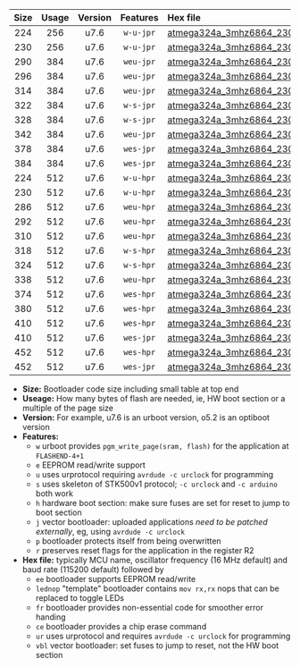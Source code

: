 |Size|Usage|Version|Features|Hex file|
|:-:|:-:|:-:|:-:|:--|
|224|256|u7.6|`w-u-jpr`|[atmega324a_3mhz6864_230400bps_ur_vbl.hex](https://raw.githubusercontent.com/stefanrueger/urboot/main/atmega324a_3mhz6864_230400bps_ur_vbl.hex)|
|230|256|u7.6|`w-u-jpr`|[atmega324a_3mhz6864_230400bps_lednop_ur_vbl.hex](https://raw.githubusercontent.com/stefanrueger/urboot/main/atmega324a_3mhz6864_230400bps_lednop_ur_vbl.hex)|
|290|384|u7.6|`weu-jpr`|[atmega324a_3mhz6864_230400bps_ee_ur_vbl.hex](https://raw.githubusercontent.com/stefanrueger/urboot/main/atmega324a_3mhz6864_230400bps_ee_ur_vbl.hex)|
|296|384|u7.6|`weu-jpr`|[atmega324a_3mhz6864_230400bps_ee_lednop_ur_vbl.hex](https://raw.githubusercontent.com/stefanrueger/urboot/main/atmega324a_3mhz6864_230400bps_ee_lednop_ur_vbl.hex)|
|314|384|u7.6|`weu-jpr`|[atmega324a_3mhz6864_230400bps_ee_lednop_fr_ur_vbl.hex](https://raw.githubusercontent.com/stefanrueger/urboot/main/atmega324a_3mhz6864_230400bps_ee_lednop_fr_ur_vbl.hex)|
|322|384|u7.6|`w-s-jpr`|[atmega324a_3mhz6864_230400bps_vbl.hex](https://raw.githubusercontent.com/stefanrueger/urboot/main/atmega324a_3mhz6864_230400bps_vbl.hex)|
|328|384|u7.6|`w-s-jpr`|[atmega324a_3mhz6864_230400bps_lednop_vbl.hex](https://raw.githubusercontent.com/stefanrueger/urboot/main/atmega324a_3mhz6864_230400bps_lednop_vbl.hex)|
|342|384|u7.6|`weu-jpr`|[atmega324a_3mhz6864_230400bps_ee_lednop_fr_ce_ur_vbl.hex](https://raw.githubusercontent.com/stefanrueger/urboot/main/atmega324a_3mhz6864_230400bps_ee_lednop_fr_ce_ur_vbl.hex)|
|378|384|u7.6|`wes-jpr`|[atmega324a_3mhz6864_230400bps_ee_vbl.hex](https://raw.githubusercontent.com/stefanrueger/urboot/main/atmega324a_3mhz6864_230400bps_ee_vbl.hex)|
|384|384|u7.6|`wes-jpr`|[atmega324a_3mhz6864_230400bps_ee_lednop_vbl.hex](https://raw.githubusercontent.com/stefanrueger/urboot/main/atmega324a_3mhz6864_230400bps_ee_lednop_vbl.hex)|
|224|512|u7.6|`w-u-hpr`|[atmega324a_3mhz6864_230400bps_ur.hex](https://raw.githubusercontent.com/stefanrueger/urboot/main/atmega324a_3mhz6864_230400bps_ur.hex)|
|230|512|u7.6|`w-u-hpr`|[atmega324a_3mhz6864_230400bps_lednop_ur.hex](https://raw.githubusercontent.com/stefanrueger/urboot/main/atmega324a_3mhz6864_230400bps_lednop_ur.hex)|
|286|512|u7.6|`weu-hpr`|[atmega324a_3mhz6864_230400bps_ee_ur.hex](https://raw.githubusercontent.com/stefanrueger/urboot/main/atmega324a_3mhz6864_230400bps_ee_ur.hex)|
|292|512|u7.6|`weu-hpr`|[atmega324a_3mhz6864_230400bps_ee_lednop_ur.hex](https://raw.githubusercontent.com/stefanrueger/urboot/main/atmega324a_3mhz6864_230400bps_ee_lednop_ur.hex)|
|310|512|u7.6|`weu-hpr`|[atmega324a_3mhz6864_230400bps_ee_lednop_fr_ur.hex](https://raw.githubusercontent.com/stefanrueger/urboot/main/atmega324a_3mhz6864_230400bps_ee_lednop_fr_ur.hex)|
|318|512|u7.6|`w-s-hpr`|[atmega324a_3mhz6864_230400bps.hex](https://raw.githubusercontent.com/stefanrueger/urboot/main/atmega324a_3mhz6864_230400bps.hex)|
|324|512|u7.6|`w-s-hpr`|[atmega324a_3mhz6864_230400bps_lednop.hex](https://raw.githubusercontent.com/stefanrueger/urboot/main/atmega324a_3mhz6864_230400bps_lednop.hex)|
|338|512|u7.6|`weu-hpr`|[atmega324a_3mhz6864_230400bps_ee_lednop_fr_ce_ur.hex](https://raw.githubusercontent.com/stefanrueger/urboot/main/atmega324a_3mhz6864_230400bps_ee_lednop_fr_ce_ur.hex)|
|374|512|u7.6|`wes-hpr`|[atmega324a_3mhz6864_230400bps_ee.hex](https://raw.githubusercontent.com/stefanrueger/urboot/main/atmega324a_3mhz6864_230400bps_ee.hex)|
|380|512|u7.6|`wes-hpr`|[atmega324a_3mhz6864_230400bps_ee_lednop.hex](https://raw.githubusercontent.com/stefanrueger/urboot/main/atmega324a_3mhz6864_230400bps_ee_lednop.hex)|
|410|512|u7.6|`wes-hpr`|[atmega324a_3mhz6864_230400bps_ee_lednop_fr.hex](https://raw.githubusercontent.com/stefanrueger/urboot/main/atmega324a_3mhz6864_230400bps_ee_lednop_fr.hex)|
|410|512|u7.6|`wes-jpr`|[atmega324a_3mhz6864_230400bps_ee_lednop_fr_vbl.hex](https://raw.githubusercontent.com/stefanrueger/urboot/main/atmega324a_3mhz6864_230400bps_ee_lednop_fr_vbl.hex)|
|452|512|u7.6|`wes-hpr`|[atmega324a_3mhz6864_230400bps_ee_lednop_fr_ce.hex](https://raw.githubusercontent.com/stefanrueger/urboot/main/atmega324a_3mhz6864_230400bps_ee_lednop_fr_ce.hex)|
|452|512|u7.6|`wes-jpr`|[atmega324a_3mhz6864_230400bps_ee_lednop_fr_ce_vbl.hex](https://raw.githubusercontent.com/stefanrueger/urboot/main/atmega324a_3mhz6864_230400bps_ee_lednop_fr_ce_vbl.hex)|

- **Size:** Bootloader code size including small table at top end
- **Useage:** How many bytes of flash are needed, ie, HW boot section or a multiple of the page size
- **Version:** For example, u7.6 is an urboot version, o5.2 is an optiboot version
- **Features:**
  + `w` urboot provides `pgm_write_page(sram, flash)` for the application at `FLASHEND-4+1`
  + `e` EEPROM read/write support
  + `u` uses urprotocol requiring `avrdude -c urclock` for programming
  + `s` uses skeleton of STK500v1 protocol; `-c urclock` and `-c arduino` both work
  + `h` hardware boot section: make sure fuses are set for reset to jump to boot section
  + `j` vector bootloader: uploaded applications *need to be patched externally*, eg, using `avrdude -c urclock`
  + `p` bootloader protects itself from being overwritten
  + `r` preserves reset flags for the application in the register R2
- **Hex file:** typically MCU name, oscillator frequency (16 MHz default) and baud rate (115200 default) followed by
  + `ee` bootloader supports EEPROM read/write
  + `lednop` "template" bootloader contains `mov rx,rx` nops that can be replaced to toggle LEDs
  + `fr` bootloader provides non-essential code for smoother error handing
  + `ce` bootloader provides a chip erase command
  + `ur` uses urprotocol and requires `avrdude -c urclock` for programming
  + `vbl` vector bootloader: set fuses to jump to reset, not the HW boot section
